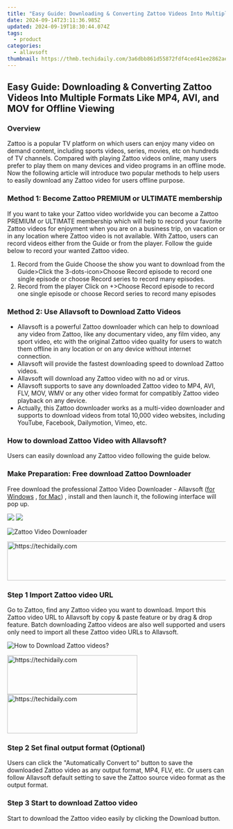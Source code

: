 ```yaml
---
title: "Easy Guide: Downloading & Converting Zattoo Videos Into Multiple Formats Like MP4, AVI, and MOV for Offline Viewing"
date: 2024-09-14T23:11:36.985Z
updated: 2024-09-19T18:30:44.074Z
tags:
  - product
categories:
  - allavsoft
thumbnail: https://thmb.techidaily.com/3a6dbb861d55872fdf4ced41ee2862ae3932a3822bc0678be6a1186e4efd451b.jpg
---
```


## Easy Guide: Downloading & Converting Zattoo Videos Into Multiple Formats Like MP4, AVI, and MOV for Offline Viewing

### Overview

Zattoo is a popular TV platform on which users can enjoy many video on demand content, including sports videos, series, movies, etc on hundreds of TV channels. Compared with playing Zattoo videos online, many users prefer to play them on many devices and video programs in an offline mode. Now the following article will introduce two popular methods to help users to easily download any Zattoo video for users offline purpose.

### Method 1: Become Zattoo PREMIUM or ULTIMATE membership

If you want to take your Zattoo video worldwide you can become a Zattoo PREMIUM or ULTIMATE membership which will help to record your favorite Zattoo videos for enjoyment when you are on a business trip, on vacation or in any location where Zattoo video is not available. With Zattoo, users can record videos either from the Guide or from the player. Follow the guide below to record your wanted Zattoo video.

1. Record from the Guide Choose the show you want to download from the Guide>Click the 3-dots-icon>Choose Record episode to record one single episode or choose Record series to record many episodes.
2. Record from the player Click on +>Choose Record episode to record one single episode or choose Record series to record many episodes

### Method 2: Use Allavsoft to Download Zatto Videos

* Allavsoft is a powerful Zattoo downloader which can help to download any video from Zattoo, like any documentary video, any film video, any sport video, etc with the original Zattoo video quality for users to watch them offline in any location or on any device without internet connection.
* Allavsoft will provide the fastest downloading speed to download Zattoo videos.
* Allavsoft will download any Zattoo video with no ad or virus.
* Allavsoft supports to save any downloaded Zattoo video to MP4, AVI, FLV, MOV, WMV or any other video format for compatibly Zattoo video playback on any device.
* Actually, this Zattoo downloader works as a multi-video downloader and supports to download videos from total 10,000 video websites, including YouTube, Facebook, Dailymotion, Vimeo, etc.

### How to download Zattoo Video with Allavsoft?

Users can easily download any Zattoo video following the guide below.

### Make Preparation: Free download Zattoo Downloader

Free download the professional Zattoo Video Downloader - Allavsoft ([for Windows](https://tools.techidaily.com/allavsoft/products/) , [for Mac](https://tools.techidaily.com/allavsoft/products/)) , install and then launch it, the following interface will pop up.

[![](https://www.allavsoft.com/how-to/../images/how-to/free-download-win.jpg)](https://tools.techidaily.com/allavsoft/products/) [![](https://www.allavsoft.com/how-to/../images/how-to/free-download-mac.jpg)](https://tools.techidaily.com/allavsoft/products/)

![Zattoo Video Downloader](https://www.allavsoft.com/how-to/../images/allavsoft/screen-shot-600.jpg)

<!-- affiliate ads begin -->
<a href="https://appsumo.8odi.net/c/5597632/2144298/7443" target="_top" id="2144298">
  <img src="//a.impactradius-go.com/display-ad/7443-2144298" border="0" alt="https://techidaily.com" width="728" height="90"/>
</a>
<img height="0" width="0" src="https://appsumo.8odi.net/i/5597632/2144298/7443" style="position:absolute;visibility:hidden;" border="0" />
<!-- affiliate ads end -->

### Step 1 Import Zattoo video URL

Go to Zattoo, find any Zattoo video you want to download. Import this Zattoo video URL to Allavsoft by copy & paste feature or by drag & drop feature. Batch downloading Zattoo videos are also well supported and users only need to import all these Zattoo video URLs to Allavsoft.

![How to Download Zattoo videos?](https://www.allavsoft.com/how-to/../images/how-to/download-rtmp-video/download-rtmp-video.jpg)

<!-- affiliate ads begin -->
<a href="https://aligracehair.sjv.io/c/5597632/2047346/19272" target="_top" id="2047346">
  <img src="//a.impactradius-go.com/display-ad/19272-2047346" border="0" alt="https://techidaily.com" width="300" height="90"/>
</a>
<img height="0" width="0" src="https://aligracehair.sjv.io/i/5597632/2047346/19272" style="position:absolute;visibility:hidden;" border="0" />
<!-- affiliate ads end -->

<!-- affiliate ads begin -->
<a href="https://aligracehair.sjv.io/c/5597632/2016129/19272" target="_top" id="2016129">
  <img src="//a.impactradius-go.com/display-ad/19272-2016129" border="0" alt="https://techidaily.com" width="300" height="90"/>
</a>
<img height="0" width="0" src="https://aligracehair.sjv.io/i/5597632/2016129/19272" style="position:absolute;visibility:hidden;" border="0" />
<!-- affiliate ads end -->

### Step 2 Set final output format (Optional)

Users can click the "Automatically Convert to" button to save the downloaded Zattoo video as any output format, MP4, FLV, etc. Or users can follow Allavsoft default setting to save the Zattoo source video format as the output format.

### Step 3 Start to download Zattoo video

Start to download the Zattoo video easily by clicking the Download button.

<ins class="adsbygoogle"
     style="display:block"
     data-ad-format="autorelaxed"
     data-ad-client="ca-pub-7571918770474297"
     data-ad-slot="1223367746"></ins>

<ins class="adsbygoogle"
     style="display:block"
     data-ad-client="ca-pub-7571918770474297"
     data-ad-slot="8358498916"
     data-ad-format="auto"
     data-full-width-responsive="true"></ins>
